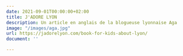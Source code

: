 ```yaml
---
date: 2021-09-01T00:00:00+02:00
title: J'ADORE LYON
description: Un article en anglais de la blogueuse lyonnaise Aga
image: "/images/aga.jpg"
url: https://jadorelyon.com/book-for-kids-about-lyon/
document: ''

---
```


